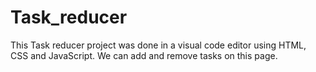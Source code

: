 # Task_reducer
This Task reducer project was done in a visual code editor using HTML, CSS and JavaScript. We can add and remove tasks on this page.
